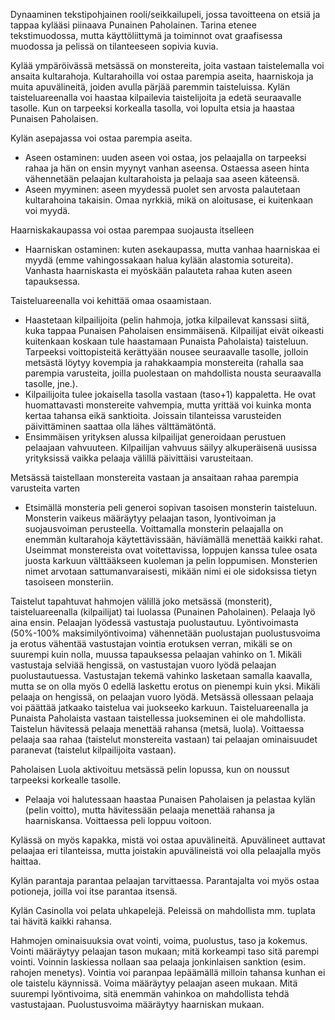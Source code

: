 Dynaaminen tekstipohjainen rooli/seikkailupeli, jossa tavoitteena on etsiä ja tappaa kylääsi piinaava Punainen Paholainen. Tarina etenee tekstimuodossa, mutta käyttöliittymä ja toiminnot ovat graafisessa muodossa ja pelissä on tilanteeseen sopivia kuvia.

Kylää ympäröivässä metsässä on monstereita, joita vastaan taistelemalla voi ansaita kultarahoja. Kultarahoilla voi ostaa parempia aseita, haarniskoja ja muita apuvälineitä, joiden avulla pärjää paremmin taisteluissa. Kylän taisteluareenalla voi haastaa kilpailevia taistelijoita ja edetä seuraavalle tasolle. Kun on tarpeeksi korkealla tasolla, voi lopulta etsia ja haastaa Punaisen Paholaisen.

Kylän asepajassa voi ostaa parempia aseita.
- Aseen ostaminen: uuden aseen voi ostaa, jos pelaajalla on tarpeeksi rahaa ja hän on ensin myynyt vanhan aseensa. Ostaessa aseen hinta vähennetään pelaajan kultarahoista ja pelaaja saa aseen käteensä.
- Aseen myyminen: aseen myydessä puolet sen arvosta palautetaan kultarahoina takaisin. Omaa nyrkkiä, mikä on aloitusase, ei kuitenkaan voi myydä.

Haarniskakaupassa voi ostaa parempaa suojausta itselleen
- Haarniskan ostaminen: kuten asekaupassa, mutta vanhaa haarniskaa ei myydä (emme vahingossakaan halua kylään alastomia sotureita). Vanhasta haarniskasta ei myöskään palauteta rahaa kuten aseen tapauksessa.

Taisteluareenalla voi kehittää omaa osaamistaan.
- Haastetaan kilpailijoita (pelin hahmoja, jotka kilpailevat kanssasi siitä, kuka tappaa Punaisen Paholaisen ensimmäisenä. Kilpailijat eivät oikeasti kuitenkaan koskaan tule haastamaan Punaista Paholaista) taisteluun. Tarpeeksi voittopisteitä kerättyään nousee seuraavalle tasolle, jolloin metsästä löytyy kovempia ja rahakkaampia monstereita (rahalla saa parempia varusteita, joilla puolestaan on mahdollista nousta seuraavalla tasolle, jne.).
- Kilpailijoita tulee jokaisella tasolla vastaan (taso+1) kappaletta. He ovat huomattavasti monstereite vahvempia, mutta yrittää voi kuinka monta kertaa tahansa eikä sanktioita. Joissain tilanteissa varusteiden päivittäminen saattaa olla lähes välttämätöntä.
- Ensimmäisen yrityksen alussa kilpailijat generoidaan perustuen pelaajaan vahvuuteen. Kilpailijan vahvuus säilyy alkuperäisenä uusissa yrityksissä vaikka pelaaja välillä päivittäisi varusteitaan.

Metsässä taistellaan monstereita vastaan ja ansaitaan rahaa parempia varusteita varten
- Etsimällä monsteria peli generoi sopivan tasoisen monsterin taisteluun. Monsterin vaikeus määräytyy pelaajan tason, lyontivoiman ja suojausvoiman perusteella. Voittamalla monsterin pelaajalla on enemmän kultarahoja käytettävissään, häviämällä menettää kaikki rahat. Useimmat monstereista ovat voitettavissa, loppujen kanssa tulee osata juosta karkuun välttääkseen kuoleman ja pelin loppumisen. Monsterien nimet arvotaan sattumanvaraisesti, mikään nimi ei ole sidoksissa tietyn tasoiseen monsteriin.

Taistelut tapahtuvat hahmojen välillä joko metsässä (monsterit), taisteluareenalla (kilpailijat) tai luolassa (Punainen Paholainen). Pelaaja lyö aina ensin. Pelaajan lyödessä vastustaja puolustautuu. Lyöntivoimasta (50%-100% maksimilyöntivoima)
vähennetään puolustajan puolustusvoima ja erotus vähentää vastustajan vointia erotuksen verran, mikäli se on suurempi kuin nolla, muussa tapauksessa pelaajan vahinko on 1. Mikäli vastustaja selviää hengissä, on vastustajan vuoro lyödä pelaajan puolustautuessa. Vastustajan tekemä vahinko lasketaan samalla kaavalla, mutta se on olla myös 0 edellä laskettu erotus on pienempi kuin yksi. Mikäli pelaaja on hengissä, on pelaajan vuoro lyödä. Metsässä ollessaan pelaaja voi päättää jatkaako taistelua vai juokseeko karkuun. Taisteluareenalla ja Punaista Paholaista vastaan taistellessa juokseminen ei ole mahdollista. Taistelun hävitessä pelaaja menettää rahansa (metsä, luola). Voittaessa pelaaja saa rahaa (taistelut monstereita vastaan) tai pelaajan ominaisuudet paranevat (taistelut kilpailijoita vastaan).

Paholaisen Luola aktivoituu metsässä pelin lopussa, kun on noussut tarpeeksi korkealle tasolle.
- Pelaaja voi halutessaan haastaa Punaisen Paholaisen ja pelastaa kylän (pelin voitto), mutta hävitessään pelaaja menettää rahansa ja haarniskansa. Voittaessa peli loppuu voitoon.

Kylässä on myös kapakka, mistä voi ostaa apuvälineitä. Apuvälineet auttavat pelaajaa eri tilanteissa, mutta joistakin apuvälineistä voi olla pelaajalla myös haittaa.

Kylän parantaja parantaa pelaajan tarvittaessa. Parantajalta voi myös ostaa potioneja, joilla voi itse parantaa itsensä.

Kylän Casinolla voi pelata uhkapelejä. Peleissä on mahdollista mm. tuplata tai hävitä kaikki rahansa.

Hahmojen ominaisuuksia ovat vointi, voima, puolustus, taso ja kokemus. Vointi määräytyy pelaajan tason mukaan; mitä korkeampi taso sitä parempi vointi. Voinnin laskiessa nollaan saa pelaaja jonkinlaisen sanktion (esim. rahojen menetys). Vointia voi paranpaa lepäämällä milloin tahansa kunhan ei ole taistelu käynnissä. Voima määräytyy pelaajan aseen mukaan. Mitä suurempi lyöntivoima, sitä enemmän vahinkoa on mahdollista tehdä vastustajaan. Puolustusvoima määräytyy haarniskan mukaan.

